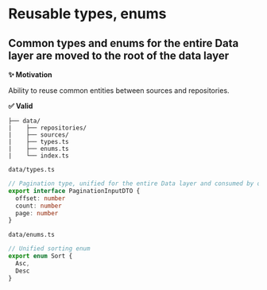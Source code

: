# Reusable types, enums

## Common types and enums for the entire Data layer are moved to the root of the data layer

**✨ Motivation**

Ability to reuse common entities between sources and repositories.

**✅ Valid**

```
├── data/
|    ├── repositories/
|    ├── sources/
|    ├── types.ts
|    ├── enums.ts
|    └── index.ts
```

```data/types.ts```
```ts
// Pagination type, unified for the entire Data layer and consumed by other layers
export interface PaginationInputDTO {
  offset: number
  count: number
  page: number
}
```

```data/enums.ts```
```ts
// Unified sorting enum
export enum Sort {
  Asc,
  Desc
}
```
